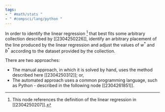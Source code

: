 ```yaml
---
tags:
- " #math/stats "
- " #compsci/lang/python "
---
```

In order to identify the linear regression [^1] that best fits some arbitrary collection described by [[2304250226]], identify an arbitrary placement of the line produced by the linear regression and adjust the values of $w^*$ and $b^*$ according to the dataset provided by the collection.

There are two approaches:
- The manual approach, in which it is solved by hand, uses the method described here [[2304250312]]; or,
- The automated approach uses a common programming language, such as Python - described in the following node [[2304261851]].

[^1]: This node references the definition of the linear regression in [[2304250207]].